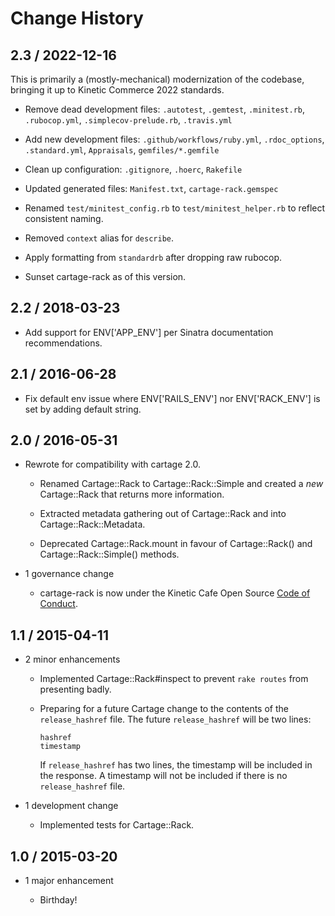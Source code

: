 # Change History

## 2.3 / 2022-12-16

This is primarily a (mostly-mechanical) modernization of the codebase,
bringing it up to Kinetic Commerce 2022 standards.

- Remove dead development files: `.autotest`, `.gemtest`, `.minitest.rb`,
  `.rubocop.yml`, `.simplecov-prelude.rb`, `.travis.yml`

- Add new development files: `.github/workflows/ruby.yml`, `.rdoc_options`,
  `.standard.yml`, `Appraisals`, `gemfiles/*.gemfile`

- Clean up configuration: `.gitignore`, `.hoerc`, `Rakefile`

- Updated generated files: `Manifest.txt`, `cartage-rack.gemspec`

- Renamed `test/minitest_config.rb` to `test/minitest_helper.rb` to reflect
  consistent naming.

- Removed `context` alias for `describe`.

- Apply formatting from `standardrb` after dropping raw rubocop.

- Sunset cartage-rack as of this version.

## 2.2 / 2018-03-23

- Add support for ENV['APP_ENV'] per Sinatra documentation recommendations.

## 2.1 / 2016-06-28

- Fix default env issue where ENV['RAILS_ENV'] nor ENV['RACK_ENV'] is set
  by adding default string.

## 2.0 / 2016-05-31

- Rewrote for compatibility with cartage 2.0.

  - Renamed Cartage::Rack to Cartage::Rack::Simple and created a _new_
    Cartage::Rack that returns more information.

  - Extracted metadata gathering out of Cartage::Rack and into
    Cartage::Rack::Metadata.

  - Deprecated Cartage::Rack.mount in favour of Cartage::Rack() and
    Cartage::Rack::Simple() methods.

- 1 governance change

  - cartage-rack is now under the Kinetic Cafe Open Source [Code of
    Conduct][kccoc].

## 1.1 / 2015-04-11

- 2 minor enhancements

  - Implemented Cartage::Rack#inspect to prevent `rake routes` from
    presenting badly.

  - Preparing for a future Cartage change to the contents of the
    `release_hashref` file. The future `release_hashref` will be two lines:

        hashref
        timestamp

    If `release_hashref` has two lines, the timestamp will be included in
    the response. A timestamp will not be included if there is no
    `release_hashref` file.

- 1 development change

  - Implemented tests for Cartage::Rack.

## 1.0 / 2015-03-20

- 1 major enhancement

  - Birthday!

[kccoc]: https://github.com/KineticCafe/code-of-conduct
